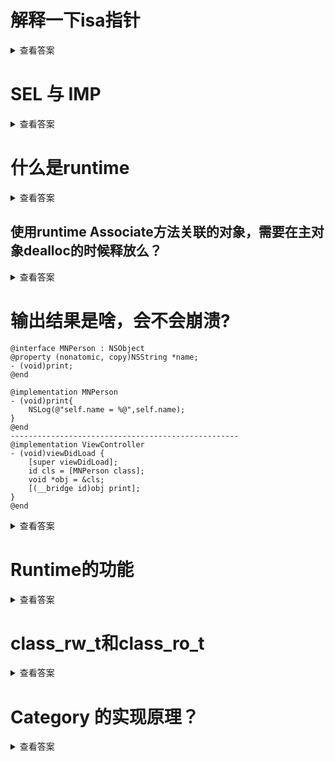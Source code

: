 # 解释一下isa指针

<details>
<summary>查看答案</summary>

 `isa`其实指向一个类的结构体，类结构体包含类的方法列表，属性列表，协议列表等。实例对象`isa`指向类对象，类对象的`isa`指向父类对象，父类对象的`isa` 指向根类对象，根类对象`isa`指向自己。

</details>

# SEL 与 IMP

<details>
<summary>查看答案</summary>

 `SEL`指代的方法的名称，`IMP`指代方法的具体实现。 

</details>

# 什么是runtime

<details>
<summary>查看答案</summary>

 `Runtime`是`OC`的运行时机制，主要时消息转发，对于`OC`来说，只有在运行时才能知道调用的函数。 

</details>

## 使用runtime Associate方法关联的对象，需要在主对象dealloc的时候释放么？

<details>
<summary>查看答案</summary>

 不管是在`ARC`还是`MRC`中关联的对象都不需要在主对象`delloc`时候释放，因为关联的对象释放的比较晚，会在`NSObject`调用`dealloc`方法中进行释放。 

</details>

# 输出结果是啥，会不会崩溃?

```objc
@interface MNPerson : NSObject
@property (nonatomic, copy)NSString *name;
- (void)print;
@end

@implementation MNPerson
- (void)print{
    NSLog(@"self.name = %@",self.name);
}
@end
---------------------------------------------------
@implementation ViewController
- (void)viewDidLoad {
    [super viewDidLoad];
    id cls = [MNPerson class];
    void *obj = &cls;
    [(__bridge id)obj print];
}
@end
```

<details>
<summary>查看答案</summary>

 输出结果为`self.name = <ViewController: 0x7fe667608ae0>`，不会崩溃。 

</details>

# Runtime的功能

<details>
<summary>查看答案</summary>

- 发送消息
- 交换方法
- 动态添加方法
- 关联属性
- 字典转模型

</details>

# class_rw_t和class_ro_t

<details>
<summary>查看答案</summary>

`class_rw_t`

- `class_ro_t`
- 协议protocols
- 方法methods
- 属性propertys

`class_ro_t`

- 类名
- ivar成员变量
- 协议protocols
- 属性propertys
- 方法列表method_list

</details>

# Category 的实现原理？

<details>
<summary>查看答案</summary>

 `Category`其实是一个`Category_t`的结构体，在运行时通过倒序的方法添加到原方法列表。所以分类的方法优先于原类的方法，分类的方法优先级取决于编译顺序。

</details>
